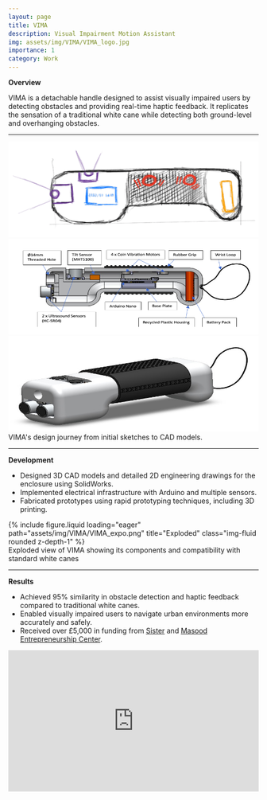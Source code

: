 ```yaml
---
layout: page
title: VIMA
description: Visual Impairment Motion Assistant
img: assets/img/VIMA/VIMA_logo.jpg
importance: 1
category: Work
---
```


**Overview**

VIMA is a detachable handle designed to assist visually impaired users by detecting obstacles and providing real-time haptic feedback. It replicates the sensation of a traditional white cane while detecting both ground-level and overhanging obstacles.

---

<style>
  .equal-h {
    height: clamp(140px, 20vw, 200px);
    width: 100%;
  }
</style>

<div class="row">
    <div class="col-4 mt-3 mt-md-0">
        <img src="/assets/img/VIMA/VIMA_sketch.png" 
             alt="Sketch" 
             class="equal-h rounded z-depth-1" />
    </div>
    <div class="col-4 mt-3 mt-md-0">
        <img src="/assets/img/VIMA/VIMA_cross.png" 
             alt="Cross section" 
             class="equal-h rounded z-depth-1" />
    </div>
    <div class="col-4 mt-3 mt-md-0">
        <img src="/assets/img/VIMA/VIMA_assembly.jpeg" 
             alt="Assembly" 
             class="equal-h rounded z-depth-1" />
    </div>
</div>

<div class="caption">
    VIMA's design journey from initial sketches to CAD models.
</div>

---

**Development**

- Designed 3D CAD models and detailed 2D engineering drawings for the enclosure using SolidWorks.
- Implemented electrical infrastructure with Arduino and multiple sensors.
- Fabricated prototypes using rapid prototyping techniques, including 3D printing.

<div class="row">
    <div class="col-sm mt-3 mt-md-0">
        {% include figure.liquid loading="eager" path="assets/img/VIMA/VIMA_expo.png" title="Exploded" class="img-fluid rounded z-depth-1" %}
    </div>
</div>
<div class="caption">
    Exploded view of VIMA showing its components and compatibility with standard white canes
</div>

---

**Results**

- Achieved 95% similarity in obstacle detection and haptic feedback compared to traditional white canes.
- Enabled visually impaired users to navigate urban environments more accurately and safely.
- Received over £5,000 in funding from [Sister](https://sistermanchester.com) and [Masood Entrepreneurship Center](https://www.entrepreneurship.manchester.ac.uk).

<div style="position:relative;padding-bottom:56.25%;height:0;overflow:hidden;">
  <iframe src="https://www.youtube.com/embed/ZiQNHh2ghXs" 
          frameborder="0" 
          allow="accelerometer; autoplay; clipboard-write; encrypted-media; gyroscope; picture-in-picture" 
          allowfullscreen 
          style="position:absolute;top:0;left:0;width:100%;height:100%;">
  </iframe>
</div>
